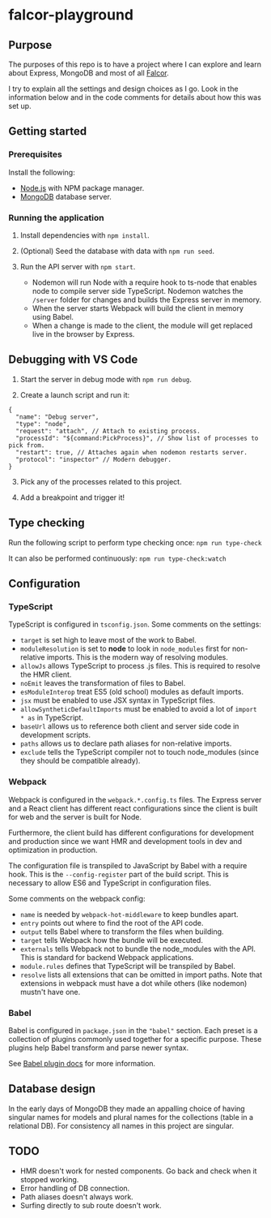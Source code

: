 # falcor-playground

## Purpose

The purposes of this repo is to have a project where I can explore and learn about Express, MongoDB and most of all [Falcor](https://netflix.github.io/falcor/).

I try to explain all the settings and design choices as I go. Look in the information below and in the code comments for details about how this was set up.

## Getting started

### Prerequisites

Install the following:

- [Node.js](https://nodejs.org/en/) with NPM package manager.
- [MongoDB](https://www.mongodb.com/download-center/community) database server.

### Running the application

1. Install dependencies with `npm install`.

2. (Optional) Seed the database with data with `npm run seed`.

3. Run the API server with `npm start`.

    - Nodemon will run Node with a require hook to ts-node that enables node to compile server side TypeScript. Nodemon watches the `/server` folder for changes and builds the Express server in memory.
    - When the server starts Webpack will build the client in memory using Babel.
    - When a change is made to the client, the module will get replaced live in the browser by Express.

## Debugging with VS Code

1. Start the server in debug mode with `npm run debug`.

2. Create a launch script and run it:

```
{
  "name": "Debug server",
  "type": "node",
  "request": "attach", // Attach to existing process.
  "processId": "${command:PickProcess}", // Show list of processes to pick from.
  "restart": true, // Attaches again when nodemon restarts server.
  "protocol": "inspector" // Modern debugger.
}
```

3. Pick any of the processes related to this project.

4. Add a breakpoint and trigger it!

## Type checking

Run the following script to perform type checking once:
`npm run type-check`

It can also be performed continuously:
`npm run type-check:watch`

## Configuration

### TypeScript

TypeScript is configured in `tsconfig.json`. Some comments on the settings:

- `target` is set high to leave most of the work to Babel.
- `moduleResolution` is set to **node** to look in `node_modules` first for non-relative imports. This is the modern way of resolving modules.
- `allowJs` allows TypeScript to process .js files. This is required to resolve the HMR client.
- `noEmit` leaves the transformation of files to Babel.
- `esModuleInterop` treat ES5 (old school) modules as default imports.
- `jsx` must be enabled to use JSX syntax in TypeScript files.
- `allowSyntheticDefaultImports` must be enabled to avoid a lot of `import * as` in TypeScript.
- `baseUrl` allows us to reference both client and server side code in development scripts.
- `paths` allows us to declare path aliases for non-relative imports.
- `exclude` tells the TypeScript compiler not to touch node_modules (since they should be compatible already).

### Webpack

Webpack is configured in the `webpack.*.config.ts` files. The Express server and a React client has different react configurations since the client is built for web and the server is built for Node.

Furthermore, the client build has different configurations for development and production since we want HMR and development tools in dev and optimization in production.

The configuration file is transpiled to JavaScript by Babel with a require hook. This is the `--config-register` part of the build script. This is necessary to allow ES6 and TypeScript in configuration files.

Some comments on the webpack config:

- `name` is needed by `webpack-hot-middleware` to keep bundles apart.
- `entry` points out where to find the root of the API code.
- `output` tells Babel where to transform the files when building.
- `target` tells Webpack how the bundle will be executed.
- `externals` tells Webpack not to bundle the node_modules with the API. This is standard for backend Webpack applications.
- `module.rules` defines that TypeScript will be transpiled by Babel.
- `resolve` lists all extensions that can be omitted in import paths. Note that extensions in webpack must have a dot while others (like nodemon) mustn't have one.

### Babel

Babel is configured in `package.json` in the `"babel"` section. Each preset is a collection of plugins commonly used together for a specific purpose. These plugins help Babel transform and parse newer syntax.

See [Babel plugin docs](https://babeljs.io/docs/en/plugins) for more information.

## Database design

In the early days of MongoDB they made an appalling choice of having singular names for models and plural names for the collections (table in a relational DB). For consistency all names in this project are singular.

## TODO

* HMR doesn't work for nested components. Go back and check when it stopped working.
* Error handling of DB connection.
* Path aliases doesn't always work.
* Surfing directly to sub route doesn't work.
